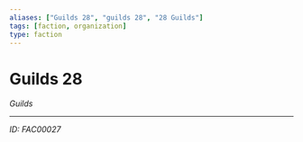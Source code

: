 ```yaml
---
aliases: ["Guilds 28", "guilds 28", "28 Guilds"]
tags: [faction, organization]
type: faction
---
```


# Guilds 28

*Guilds*

---
*ID: FAC00027*